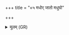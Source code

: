 +++
title = "०५ मधोर् जातो मधुघो"

+++
<details><summary>मूलम् (GR)</summary>

मधोर् जातो मधुघो  
वीरुधां बलवत्तमः ।  
तेनाहं सर्वस्मै पुंसे  
कृण्वे निकरणं हृदि ॥
</details>